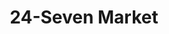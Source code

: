 ---
title: "24-Seven Market"
url: /berlin/24-seven-market-rosenthaler-strasse/
shop: Lebensmittel
---